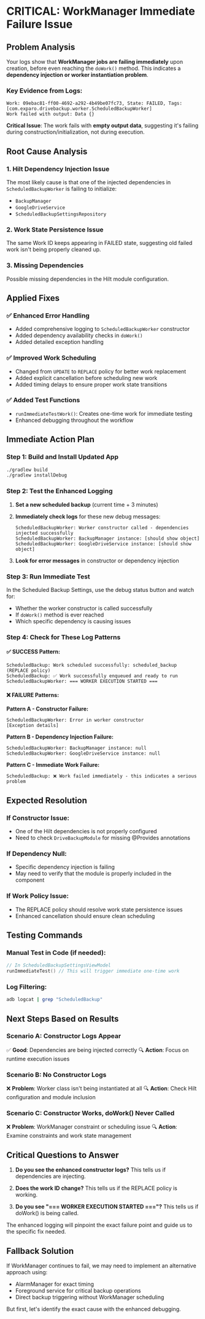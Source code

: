 # CRITICAL: WorkManager Immediate Failure Issue

## Problem Analysis

Your logs show that **WorkManager jobs are failing immediately** upon creation, before even reaching the `doWork()` method. This indicates a **dependency injection or worker instantiation problem**.

### Key Evidence from Logs:
```
Work: 09ebac81-ff00-4692-a292-4b49be07fc73, State: FAILED, Tags: [com.exparo.drivebackup.worker.ScheduledBackupWorker]
Work failed with output: Data {}
```

**Critical Issue**: The work fails with **empty output data**, suggesting it's failing during construction/initialization, not during execution.

## Root Cause Analysis

### 1. **Hilt Dependency Injection Issue**
The most likely cause is that one of the injected dependencies in `ScheduledBackupWorker` is failing to initialize:
- `BackupManager` 
- `GoogleDriveService`
- `ScheduledBackupSettingsRepository`

### 2. **Work State Persistence Issue**
The same Work ID keeps appearing in FAILED state, suggesting old failed work isn't being properly cleaned up.

### 3. **Missing Dependencies**
Possible missing dependencies in the Hilt module configuration.

## Applied Fixes

### ✅ Enhanced Error Handling
- Added comprehensive logging to `ScheduledBackupWorker` constructor
- Added dependency availability checks in `doWork()`
- Added detailed exception handling

### ✅ Improved Work Scheduling
- Changed from `UPDATE` to `REPLACE` policy for better work replacement
- Added explicit cancellation before scheduling new work
- Added timing delays to ensure proper work state transitions

### ✅ Added Test Functions
- `runImmediateTestWork()`: Creates one-time work for immediate testing
- Enhanced debugging throughout the workflow

## Immediate Action Plan

### Step 1: Build and Install Updated App
```bash
./gradlew build
./gradlew installDebug
```

### Step 2: Test the Enhanced Logging

1. **Set a new scheduled backup** (current time + 3 minutes)
2. **Immediately check logs** for these new debug messages:
   ```
   ScheduledBackupWorker: Worker constructor called - dependencies injected successfully
   ScheduledBackupWorker: BackupManager instance: [should show object]
   ScheduledBackupWorker: GoogleDriveService instance: [should show object]
   ```

3. **Look for error messages** in constructor or dependency injection

### Step 3: Run Immediate Test

In the Scheduled Backup Settings, use the debug status button and watch for:
- Whether the worker constructor is called successfully
- If `doWork()` method is ever reached
- Which specific dependency is causing issues

### Step 4: Check for These Log Patterns

#### ✅ SUCCESS Pattern:
```
ScheduledBackup: Work scheduled successfully: scheduled_backup (REPLACE policy)
ScheduledBackup: ✅ Work successfully enqueued and ready to run
ScheduledBackupWorker: === WORKER EXECUTION STARTED ===
```

#### ❌ FAILURE Patterns:

**Pattern A - Constructor Failure:**
```
ScheduledBackupWorker: Error in worker constructor
[Exception details]
```

**Pattern B - Dependency Injection Failure:**
```
ScheduledBackupWorker: BackupManager instance: null
ScheduledBackupWorker: GoogleDriveService instance: null
```

**Pattern C - Immediate Work Failure:**
```
ScheduledBackup: ❌ Work failed immediately - this indicates a serious problem
```

## Expected Resolution

### If Constructor Issue:
- One of the Hilt dependencies is not properly configured
- Need to check `DriveBackupModule` for missing @Provides annotations

### If Dependency Null:
- Specific dependency injection is failing
- May need to verify that the module is properly included in the component

### If Work Policy Issue:
- The REPLACE policy should resolve work state persistence issues
- Enhanced cancellation should ensure clean scheduling

## Testing Commands

### Manual Test in Code (if needed):
```kotlin
// In ScheduledBackupSettingsViewModel
runImmediateTest() // This will trigger immediate one-time work
```

### Log Filtering:
```bash
adb logcat | grep "ScheduledBackup"
```

## Next Steps Based on Results

### Scenario A: Constructor Logs Appear
✅ **Good**: Dependencies are being injected correctly
🔍 **Action**: Focus on runtime execution issues

### Scenario B: No Constructor Logs
❌ **Problem**: Worker class isn't being instantiated at all
🔍 **Action**: Check Hilt configuration and module inclusion

### Scenario C: Constructor Works, doWork() Never Called
❌ **Problem**: WorkManager constraint or scheduling issue
🔍 **Action**: Examine constraints and work state management

## Critical Questions to Answer

1. **Do you see the enhanced constructor logs?** This tells us if dependencies are injecting.

2. **Does the work ID change?** This tells us if the REPLACE policy is working.

3. **Do you see "=== WORKER EXECUTION STARTED ==="?** This tells us if doWork() is being called.

The enhanced logging will pinpoint the exact failure point and guide us to the specific fix needed.

## Fallback Solution

If WorkManager continues to fail, we may need to implement an alternative approach using:
- AlarmManager for exact timing
- Foreground service for critical backup operations
- Direct backup triggering without WorkManager scheduling

But first, let's identify the exact cause with the enhanced debugging.